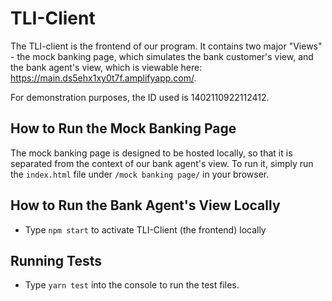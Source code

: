 # TLI-Client

The TLI-client is the frontend of our program. It contains two major "Views" - the mock banking page, which simulates the bank customer's view, and the bank agent's view, which is viewable here: https://main.ds5ehx1xy0t7f.amplifyapp.com/. 

For demonstration purposes, the ID used is 1402110922112412.

## How to Run the Mock Banking Page
The mock banking page is designed to be hosted locally, so that it is separated from the context of our bank agent's view. To run it, simply run the `index.html` file under `/mock banking page/` in your browser.

## How to Run the Bank Agent's View Locally
- Type ```npm start``` to activate TLI-Client (the frontend) locally

## Running Tests
- Type `yarn test` into the console to run the test files.

